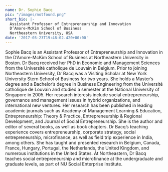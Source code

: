 ```yaml
---
name: Dr. Sophie Bacq
pic: "/images/notfound.png"
short_bio: |-
  Assistant Professor of Entrepreneurship and Innovation
  D’Amore-McKim School of Business
  Northeastern University, USA
date: '2017-03-23T19:48:02.420+00:00'
---
```

Sophie Bacq is an Assistant Professor of Entrepreneurship and Innovation in the D’Amore-McKim School of Business at Northeastern University in Boston. Dr Bacq received her PhD in Economic and Management Sciences from the Université catholique de Louvain in Belgium. Prior to joining Northeastern University, Dr Bacq was a Visiting Scholar at New York University Stern School of Business for two years. She holds a Master’s degree and a Bachelor’s degree in Business Engineering from the Université catholique de Louvain and studied a semester at the National University of Singapore in 2005.
Her research interests include social entrepreneurship, governance and management issues in hybrid organizations, and international new ventures. Her research has been published in leading academic journals such as Academy of Management Learning & Education, Entrepreneurship: Theory & Practice, Entrepreneurship & Regional Development, and Journal of Social Entrepreneurship. She is the author and editor of several books, as well as book chapters. Dr Bacq’s teaching experience covers entrepreneurship, corporate strategy, social entrepreneurship, microfinance, as well as field trip experience in India, among others. She has taught and presented research in Belgium, Canada, France, Hungary, Portugal, the Netherlands, the United Kingdom, and numerous institutions in the United States.
At Northeastern, Dr Bacq teaches social entrepreneurship and microfinance at the undergraduate and graduate levels, as part of NU Social Enterprise Institute.

